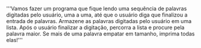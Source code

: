 '''Vamos fazer um programa que fique lendo uma sequência de palavras digitadas pelo usuário, uma a uma, até que o usuário diga que finalizou a entrada de palavras. Armazene as palavras digitadas pelo usuário em uma lista. Após o usuário finalizar a digitação, percorra a lista e procure pela palavra maior. Se mais de uma palavra empatar em tamanho, imprima todas elas!'''